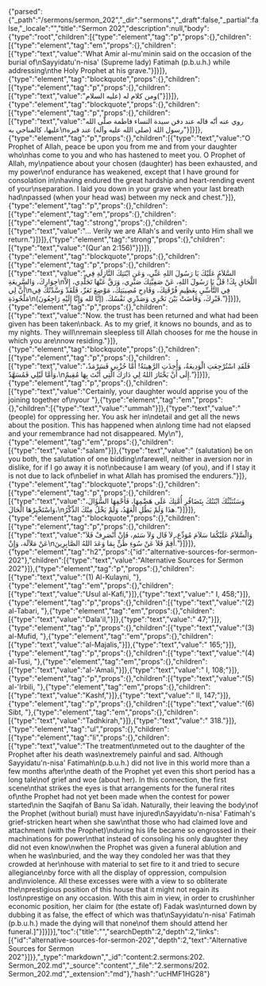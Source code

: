 {"parsed":{"_path":"/sermons/sermon_202","_dir":"sermons","_draft":false,"_partial":false,"_locale":"","title":"Sermon 202","description":null,"body":{"type":"root","children":[{"type":"element","tag":"p","props":{},"children":[{"type":"element","tag":"em","props":{},"children":[{"type":"text","value":"What Amir al-mu'minin said on the occasion of the burial of\nSayyidatu'n-nisa' (Supreme lady) Fatimah (p.b.u.h.) while addressing\nthe Holy Prophet at his grave."}]}]},{"type":"element","tag":"blockquote","props":{},"children":[{"type":"element","tag":"p","props":{},"children":[{"type":"text","value":"ومن كلام له (عليه السلام("}]}]},{"type":"element","tag":"blockquote","props":{},"children":[{"type":"element","tag":"p","props":{},"children":[{"type":"text","value":"روي عنه أنّه قاله عند دفن سيدة النساء فاطمة صلّى الله عليها، كالمناجي به\nرسول الله (صلى الله عليه وآله) عند قبره"}]}]},{"type":"element","tag":"p","props":{},"children":[{"type":"text","value":"O Prophet of Allah, peace be upon you from me and from your daughter who\nhas come to you and who has hastened to meet you. O Prophet of Allah, my\npatience about your chosen (daughter) has been exhausted, and my power\nof endurance has weakened, except that I have ground for consolation in\nhaving endured the great hardship and heart-rending event of your\nseparation. I laid you down in your grave when your last breath had\npassed (when your head was) between my neck and chest."}]},{"type":"element","tag":"p","props":{},"children":[{"type":"element","tag":"em","props":{},"children":[{"type":"element","tag":"strong","props":{},"children":[{"type":"text","value":"... Verily we are Allah's and verily unto Him shall we return."}]}]},{"type":"element","tag":"strong","props":{},"children":[{"type":"text","value":"(Qur'an 2:156)"}]}]},{"type":"element","tag":"blockquote","props":{},"children":[{"type":"element","tag":"p","props":{},"children":[{"type":"text","value":"السَّلاَمُ عَلَيْكَ يَا رَسُولَ اللهِ عَنِّي، وَعَنِ ابْنَتِكَ النَّازِلَةِ فِي جِوَارِكَ، وَالسَّرِيعَةِ\nاللَّحَاقِ بِكَ! قَلَّ يَا رَسُولَ اللهِ، عَنْ صَفِيَّتِكَ صَبْرِي، وَرَقَّ عَنْهَا تَجَلُّدِي، إِلاَّ أَنَّ لِي\nفِي التَّأَسِّيِ بِعَظِيمِ فُرْقَتِكَ، وَفَادِحِ مُصِيبَتِكَ، مَوْضِعَ تَعَزّ، فَلَقَدْ وَسَّدْتُكَ فِي مَلْحُودَةِ\nقَبْرِكَ، وَفَاضَتْ بَيْنَ نَحْرِي وَصَدْرِي نَفْسُكَ. (إنَّا لله وَإِنَّا إِلَيْهِ رَاجِعُونَ)."}]}]},{"type":"element","tag":"p","props":{},"children":[{"type":"text","value":"Now. the trust has been returned and what had been given has been taken\nback. As to my grief, it knows no bounds, and as to my nights. They will\nremain sleepless till Allah chooses for me the house in which you are\nnow residing."}]},{"type":"element","tag":"blockquote","props":{},"children":[{"type":"element","tag":"p","props":{},"children":[{"type":"text","value":"فَلَقَدِ اسْتُرْجِعَتِ الْوَدِيعَةُ، وَأُخِذَتِ الرَّهِينَةُ! أَمَّا حُزْنِي فَسَرْمَدٌ، وَأَمَّا لَيْلِي فَمُسَهَّدٌ،\nإِلَى أَنْ يَخْتَارَ اللهُ لِي دَارَكَ الَّتِي أَنْتَ بِهَا مُقِيمٌ."}]}]},{"type":"element","tag":"p","props":{},"children":[{"type":"text","value":"Certainly, your daughter would apprise you of the joining together of\nyour  "},{"type":"element","tag":"em","props":{},"children":[{"type":"text","value":"ummah"}]},{"type":"text","value":" (people) for oppressing her. You ask her in\ndetail and get all the news about the position. This has happened when a\nlong time had not elapsed and your remembrance had not disappeared. My\n"},{"type":"element","tag":"em","props":{},"children":[{"type":"text","value":"salam"}]},{"type":"text","value":" (salutation) be on you both, the salutation of one bidding\nfarewell, neither in aversion nor in dislike, for if I go away it is not\nbecause I am weary (of you), and if I stay it is not due to lack of\nbelief in what Allah has promised the endurers."}]},{"type":"element","tag":"blockquote","props":{},"children":[{"type":"element","tag":"p","props":{},"children":[{"type":"text","value":"وَسَتُنَبِّئُكَ ابْنَتُكَ بِتَضَافُرِ أُمَّتِكَ عَلَى هَضْمِهَا، فَأَحْفِهَا السُّؤَالَ، وَاسْتَخْبِرْهَا الْحَالَ،\nهذَا وَلَمْ يَطُلِ الْعَهْدُ، وَلَمْ يَخْلُ مِنْكَ الذِّكْرُ."}]}]},{"type":"element","tag":"blockquote","props":{},"children":[{"type":"element","tag":"p","props":{},"children":[{"type":"text","value":"وَالْسَّلاَمُ عَلَيْكُمَا سَلاَمَ مُوَدِّع، لاَ قَال وَلاَ سَئم، فَإنْ أَنْصَرِفْ فَلاَ عَنْ مَلاَلَة، وَإِنْ\nأُقِمْ فَلاَ عَنْ سُوءِ ظَنٍّ بِمَا وَعَدَ اللهُ الصَّابِرِينَ."}]}]},{"type":"element","tag":"h2","props":{"id":"alternative-sources-for-sermon-202"},"children":[{"type":"text","value":"Alternative Sources for Sermon 202"}]},{"type":"element","tag":"p","props":{},"children":[{"type":"text","value":"(1) Al-Kulayni, "},{"type":"element","tag":"em","props":{},"children":[{"type":"text","value":"Usul al-Kafi,"}]},{"type":"text","value":" I, 458;"}]},{"type":"element","tag":"p","props":{},"children":[{"type":"text","value":"(2) al-Tabari, "},{"type":"element","tag":"em","props":{},"children":[{"type":"text","value":"Dala'il,"}]},{"type":"text","value":" 47;"}]},{"type":"element","tag":"p","props":{},"children":[{"type":"text","value":"(3) al-Mufid, "},{"type":"element","tag":"em","props":{},"children":[{"type":"text","value":"al-Majalis,"}]},{"type":"text","value":" 165;"}]},{"type":"element","tag":"p","props":{},"children":[{"type":"text","value":"(4) al-Tusi, "},{"type":"element","tag":"em","props":{},"children":[{"type":"text","value":"al-'Amali,"}]},{"type":"text","value":" I, 108;"}]},{"type":"element","tag":"p","props":{},"children":[{"type":"text","value":"(5) al-'Irbili, "},{"type":"element","tag":"em","props":{},"children":[{"type":"text","value":"Kashf,"}]},{"type":"text","value":" II, 147;"}]},{"type":"element","tag":"p","props":{},"children":[{"type":"text","value":"(6) Sibt, "},{"type":"element","tag":"em","props":{},"children":[{"type":"text","value":"Tadhkirah,"}]},{"type":"text","value":" 318."}]},{"type":"element","tag":"ul","props":{},"children":[{"type":"element","tag":"li","props":{},"children":[{"type":"text","value":"The treatment\nmeted out to the daughter of the Prophet after his death was\nextremely painful and sad. Although Sayyidatu'n-nisa' Fatimah\n(p.b.u.h.) did not live in this world more than a few months after\nthe death of the Prophet yet even this short period has a long tale\nof grief and woe (about her). In this connection, the first scene\nthat strikes the eyes is that arrangements for the funeral rites of\nthe Prophet had not yet been made when the contest for power started\nin the Saqifah of Banu Sa`idah. Naturally, their leaving the body\nof the Prophet (without burial) must have injured\nSayyidatu'n-nisa' Fatimah's grief-stricken heart when she saw\nthat those who had claimed love and attachment (with the Prophet)\nduring his life became so engrossed in their machinations for power\nthat instead of consoling his only daughter they did not even know\nwhen the Prophet was given a funeral ablution and when he was\nburied, and the way they condoled her was that they crowded at her\nhouse with material to set fire to it and tried to secure allegiance\nby force with all the display of oppression, compulsion and\nviolence. All these excesses were with a view to so obliterate the\nprestigious position of this house that it might not regain its lost\nprestige on any occasion. With this aim in view, in order to crush\nher economic position, her claim for (the estate of) Fadak was\nturned down by dubbing it as false, the effect of which was that\nSayyidatu'n-nisa' Fatimah (p.b.u.h.) made the dying will that none\nof them should attend her funeral.]"}]}]}],"toc":{"title":"","searchDepth":2,"depth":2,"links":[{"id":"alternative-sources-for-sermon-202","depth":2,"text":"Alternative Sources for Sermon 202"}]}},"_type":"markdown","_id":"content:2.sermons:202. Sermon_202.md","_source":"content","_file":"2.sermons/202. Sermon_202.md","_extension":"md"},"hash":"ucHMF1HG28"}